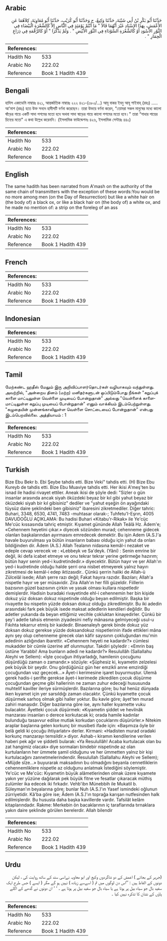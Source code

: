## Arabic


<div dir="rtl" lang="ar" style={{fontSize:'larger',backgroundColor:'#f8f9fa',padding:20}}>
حَدَّثَنَا أَبُو بَكْرِ بْنُ أَبِي شَيْبَةَ، حَدَّثَنَا وَكِيعٌ، ح وَحَدَّثَنَا أَبُو كُرَيْبٍ، حَدَّثَنَا أَبُو مُعَاوِيَةَ، كِلاَهُمَا عَنِ الأَعْمَشِ، بِهَذَا الإِسْنَادِ غَيْرَ أَنَّهُمَا قَالاَ ‏"‏ مَا أَنْتُمْ يَوْمَئِذٍ فِي النَّاسِ إِلاَّ كَالشَّعْرَةِ الْبَيْضَاءِ فِي الثَّوْرِ الأَسْوَدِ أَوْ كَالشَّعْرَةِ السَّوْدَاءِ فِي الثَّوْرِ الأَبْيَضِ ‏"‏ ‏.‏ وَلَمْ يَذْكُرَا ‏"‏ أَوْ كَالرَّقْمَةِ فِي ذِرَاعِ الْحِمَارِ ‏"‏ ‏.‏
</div>
<div style={{backgroundColor:'#f8f9fa',padding:20, marginBottom: 10}}><table> <thead> <tr> <th>References:</th> <th></th> </tr> </thead> <tbody><tr><td>Hadith No</td><td>533</td></tr><tr><td>Arabic No</td><td>222.02</td></tr><tr><td>Reference</td><td>Book 1 Hadith 439</td></tr></tbody></table></div>

## Bengali


<div dir="ltr" lang="bn" style={{fontSize:'larger',backgroundColor:'#f8f9fa',padding:20}}>
হাদিস একাডেমি নাম্বারঃ ৪২১, আন্তর্জাতিক নাম্বারঃ ২২২ ৪২১-(৩৮০/...) আবূ বাকর ইবনু আবূ শাইবাহ্ (রহঃ) ..... আ'মাশ (রহঃ) হতে উক্ত সনদে হাদীসটি বর্ণনা করেছেন। তারা উভয়ে বর্ণনা করেন, "তোমরা সকল মানুষের মধ্যে কালো ষাঁড়ের গায়ে একটি সাদা পশমের মতো হবে অথবা সাদা ষাড়ের গায়ে কালো পশমের মতো হবে।" তারা “গাধার পায়ের চিহ্নের মতো" এ কথা উল্লেখ করেননি। (ইসলামিক ফাউন্ডেশনঃ ৪২৬, ইসলামিক সেন্টারঃ ৪৪০)
</div>
<div style={{backgroundColor:'#f8f9fa',padding:20, marginBottom: 10}}><table> <thead> <tr> <th>References:</th> <th></th> </tr> </thead> <tbody><tr><td>Hadith No</td><td>533</td></tr><tr><td>Arabic No</td><td>222.02</td></tr><tr><td>Reference</td><td>Book 1 Hadith 439</td></tr></tbody></table></div>

## English


<div dir="ltr" lang="en" style={{fontSize:'larger',backgroundColor:'#f8f9fa',padding:20}}>
The same hadith has been narrated from A'mash on the authority of the same chain of transmitters with the exception of these words:You would be no more among men (on the Day of Resurrection) but like a white hair on (the body of) a black ox, or like a black hair on (the body of) a white ox, and he made no mention of: a strip on the foreleg of an ass
</div>
<div style={{backgroundColor:'#f8f9fa',padding:20, marginBottom: 10}}><table> <thead> <tr> <th>References:</th> <th></th> </tr> </thead> <tbody><tr><td>Hadith No</td><td>533</td></tr><tr><td>Arabic No</td><td>222.02</td></tr><tr><td>Reference</td><td>Book 1 Hadith 439</td></tr></tbody></table></div>

## French


<div dir="ltr" lang="fr" style={{fontSize:'larger',backgroundColor:'#f8f9fa',padding:20}}>

</div>
<div style={{backgroundColor:'#f8f9fa',padding:20, marginBottom: 10}}><table> <thead> <tr> <th>References:</th> <th></th> </tr> </thead> <tbody><tr><td>Hadith No</td><td>533</td></tr><tr><td>Arabic No</td><td>222.02</td></tr><tr><td>Reference</td><td>Book 1 Hadith 439</td></tr></tbody></table></div>

## Indonesian


<div dir="ltr" lang="id" style={{fontSize:'larger',backgroundColor:'#f8f9fa',padding:20}}>

</div>
<div style={{backgroundColor:'#f8f9fa',padding:20, marginBottom: 10}}><table> <thead> <tr> <th>References:</th> <th></th> </tr> </thead> <tbody><tr><td>Hadith No</td><td>533</td></tr><tr><td>Arabic No</td><td>222.02</td></tr><tr><td>Reference</td><td>Book 1 Hadith 439</td></tr></tbody></table></div>

## Tamil


<div dir="ltr" lang="ta" style={{fontSize:'larger',backgroundColor:'#f8f9fa',padding:20}}>
மேற்கண்ட ஹதீஸ் மேலும் இரு அறிவிப்பாளர்தொடர்கள் வழியாகவும் வந்துள்ளது. அவற்றில், "அன்றைய தினம் (மற்ற) மனிதர்களுடன் ஒப்பிடும்போது நீங்கள் "கறுப்புக் காளை மாட்டிலுள்ள வெள்ளை முடியைப் போன்றுதான்" அல்லது "வெள்ளைக் காளைமாட்டிலுள்ள கறுப்பு முடியைப் போன்றுதான்" எனும் வாக்கியம் இடம்பெற்றுள்ளது. "கழுதையின் முன்னங்காலிலுள்ள வெள்ளை சொட்டையைப் போன்றுதான்" என்பது இடம்பெறவில்லை. அத்தியாயம் : 1
</div>
<div style={{backgroundColor:'#f8f9fa',padding:20, marginBottom: 10}}><table> <thead> <tr> <th>References:</th> <th></th> </tr> </thead> <tbody><tr><td>Hadith No</td><td>533</td></tr><tr><td>Arabic No</td><td>222.02</td></tr><tr><td>Reference</td><td>Book 1 Hadith 439</td></tr></tbody></table></div>

## Turkish


<div dir="ltr" lang="tr" style={{fontSize:'larger',backgroundColor:'#f8f9fa',padding:20}}>
Bize Ebu Bekr b. Ebi Şeybe tahdis etti. Bize Veki" tahdis etti. (H) Bize Ebu Kureyb de tahdis etti. Bize Ebu Muaviye tahdis etti. Her ikisi A'meş'ten bu isnad ile hadisi rivayet ettiler. Aneak ikisi de şöyle dedi: "Sizler o gün insanlar arasında ancak siyah öküzdeki beyaz bir kıl gibi yahut beyaz bir öküzdeki siyah bir kıl gibisiniz" dediler ve "yahut eşeğin ön ayağındaki tüysüz daire şeklindeki ben gibisiniz" ibaresini zikretmediler. Diğer tahric: Buhari, 3348, 6530, 4741, 7483 -muhtasar olarak-; Tuhfetu'I-Eşrın, 4005 DAVUDOĞLU AÇIKLAMA: Bu hadisi Buhari «Kitabu'r-Rikak» ile Ye'cüc Me'cüc kıssasında tahriç etmiştir. Kıyamet gününde Allah Teâlâ Hz. Âdem'e; «Cehennem heyetini çıkar.» diyecek sözünden murad; cehenneme gidecek olanları başkalarından ayırmasını emredecek demektir. Bu işin Adem (A.S.)'a havale buyurulması ya bütün insanların babası olduğu için yahut da onları bildiğinden dir. Âdem (A.S.) Allah Tealanın nidasına kemâl-i nezaket ve edeple cevap verecek ve : «Lebbeyk ve Sa'deyk. (Yâni) : Senin emrine bir değil, iki defa icabet etmeye ve onu tekrar tekrar yerine getirmeğe hazırım; bütün hayır senin yed-i kudretindedir.» diyecektir. Bütün hayır ve şer Allah'ın yed-i kudretinde olduğu halde şerri ona nisbet etmeyerek yalnız hayırı zikretmesi de kemâl-i edep iktizasıdir.. Çünkü şerrin haliki de Allah-ü Zülcelâl isede; Allah şerre razı değil; Fakat hayıra razıdır. Bazıları; Allah'a nispetle hayır ve şer müsavidir. Zira Allah'ın her fiîli güzeldir. Fiillerin bazısının güzel bazısının çirkin ve yasak olması kullara nispetledir demişlerdir. Hadisin buradaki rivayetinde ehl-i cehennemin her bin kişide dokuz yüz doksan dokuz nispetinde olduğu beyan edilmiştir. Başka bir rivayette bu nispetin yüzde doksan dokuz olduğu zikredilmiştir. Bu iki adedin arasındaki fark pek büyük isede maksat adedlerin kendileri değildir. Bu adetler yukarıda da beyan ettiğimiz vecihle çokluktan kinayedirler. Çünkü bir şey'i adetle tahsis etmenin ziyadesini nefiy mânasına gelmiyeceği usul-u Fıkıhta tekarrur etmiş bir kaidedir. Binaenaleyh gerek binde dokuz yüz doksan dokuz gerekse yüzde doksandokuz nispetlerinin ifade ettikleri mâna aynı şey olup cehenneme girecek olan kâfir sayısının çokluğundan mu'min adedinin azlığından ibarettir. «Cehennem heyeti ne kadardır?» cümlesi mukadder bir cümle üzerine atf olunmuştur. Takdiri şöyledir : «Emrin baş üstüne Yarabbi! Ama bunların adedi ne kadardır?» Resulullâh (Sallallahu Aleyhi ve Sellem): «İşte çocuğun ihtiyarladığı, hamilenin çocuğunu düşürdüğü zaman o zamandır.» sözüyle: «Şüphesiz ki, kıyametin zelzelesi pek büyük bir şeydir. Onu gördüğünüz gün her emzikli anne emzirdiği çocuğundan vaz geçecek...» Âyet-i kerimesine işaret buyurmuştur. Ulemâ gerek hadis-i şerifte gerekse âyet-i kerimede zikredilen çocuk düşürme çocuğundan geçme gibi hallerinin ne zaman zuhur edeceği hususunda muhtelif kaviller ileriye sürmüşlerdir. Bazılarına göre; bu hal henüz dünyada iken kıyamet için yer sarsıldığı zaman olacaktır. Çünkü kıyamette çocuk düşürmek sarhoş olmak gibi haller yoktur. Bu kavle göre; âyet'ten murad zahiri manasıdır. Diğer bazılarına göre ise, aynı haller kıyamet­te vuku bulacaktır. Âyetteki çocuk düşürmek: «Kıyametin şiddet ve hevilnâk manzarası insanları o derece korkutacak ki; orada hamile kadınlar bulunduğu tasavvur edilse mutlak korkudan çocuklarını düşürürler.» Nitekim araplar başlarına gelen korkunç bir musibeti ifade için: «Başımıza öyle bir belâ geldi ki çocuğu ihtiyarlatır» derler. Kirmani: «Hadisten murad oradaki korkunç manzarayı temsildir.» diyor. Ashab-ı kiramın kendilerine verilen haberi pek ağır ve şiddetli bularak: «Ya Resulullâh! Acaba kurtulacak olan bu zat hangimiz olacak» diye sormaları bindebir nispetinde az olan kurtulanların her ümmete şamil olduğunu ve her ümmetten yalnız bir kişi kurtulacağını zannetmelerindendir. Resulullah (Sallallahu Aleyhi ve Sellem); «Müjde sîze...» buyurarak maksadının bu olmadığını beyanla cennetliklerin cehennemliklere nispetle az olduğunu anlatmak İstediğini söylemiştir. Ye'cüc ve Me'cüc: Kıyametin büyük alâmetlerinden olmak üzere kıyamete yakın yer yüzüne dağılarak pek büyük fitne ve fesatlar çıkaracak müthiş zulümler ika edecek iki fırkadır. Vehb'ibn Münebbih ile Mukatil b. Süleyman'ın beyalarına göre; bunlar Nuh (A.S.)'ın Yasef ismindeki oğlunun zürriyetidir. Kâ'ba göre ise; Âdem (A.S.)'ın toprağa karışan nutfesinden halk edilmişlerdir. Bu hususta daha başka kavillerde vardır. Tafsilât kelâm kitaplarındadır. Rakme: Merkebin ön bacaklarının iç taraflarında tırnaklara yakın daire şeklinde görülen berelerdir. Allah bilendir
</div>
<div style={{backgroundColor:'#f8f9fa',padding:20, marginBottom: 10}}><table> <thead> <tr> <th>References:</th> <th></th> </tr> </thead> <tbody><tr><td>Hadith No</td><td>533</td></tr><tr><td>Arabic No</td><td>222.02</td></tr><tr><td>Reference</td><td>Book 1 Hadith 439</td></tr></tbody></table></div>

## Urdu


<div dir="rtl" lang="ur" style={{fontSize:'larger',backgroundColor:'#f8f9fa',padding:20}}>
(جریر کے بجائے ) اعمش کے دو شاگردوں وکیع اور ابو معاویہ نےاسی سند کے ساتھ روایت کی ، لیکن دونوں کے الفاظ ہیں : ’’اس دن لوگوں میں تم ( اسےسے زیادہ ) نہیں ہو گے مگر ( ایسے ) جس طرح ایک سفید بال جو سیاہ بیل پر ہوتا ہے یا سیاہ بال جو سفید بیل پر ہوتا ہے ۔ ‘ ‘ ان دونوں نے گدھے کے اگلے پاؤں کے نشان کا تذکرہ نہیں کیا ۔
</div>
<div style={{backgroundColor:'#f8f9fa',padding:20, marginBottom: 10}}><table> <thead> <tr> <th>References:</th> <th></th> </tr> </thead> <tbody><tr><td>Hadith No</td><td>533</td></tr><tr><td>Arabic No</td><td>222.02</td></tr><tr><td>Reference</td><td>Book 1 Hadith 439</td></tr></tbody></table></div>